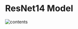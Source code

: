 # ResNet14 Model
![contents](https://github.com/MzjHarley/Tensorflow2.x.x/blob/main/Convolutional%20Neural%20Network/ResNet_fit_CIFAR10/Photo/3.png)
